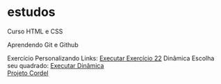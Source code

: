 # estudos
 Curso HTML e CSS

Aprendendo Git e Github

Exercício Personalizando Links: <a href= "https://frykel.github.io/estudos/modulo%202/exercicios/ex023%20pseudo%20elementos/elementos.html">Executar Exercício 22</a>
Dinâmica Escolha seu quadrado: <a href= "https://frykel.github.io/estudos/projetos-pessoais/escolha-o-quadrado/index.html">Executar Dinâmica</a><br>
<a href= "https://frykel.github.io/estudos/modulo-3/projeto-cordel/index.html">Projeto Cordel</a>